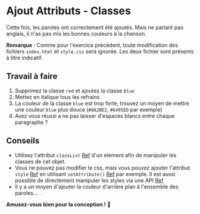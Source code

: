 # Ajout Attributs - Classes

Cette fois, les paroles ont correctement été ajoutés. Mais ne parlant pas anglais, il n'as pas mis les bonnes couleurs à la chanson.

**Remarque** : Comme pour l'exercice précédent, toute modification des fichiers `index.html` et `style.css` sera ignorée. Les deux fichier sont présents à titre indicatif.

## Travail à faire

1. Supprimez la classe `red` et ajoutez la classe `blue`
2. Mettez en italique tous les refrains
3. La couleur de la classe `blue` est trop forte, trouvez un moyen de mettre une couleur `blue` plus douce (`#8A2BE2`, `#6495ED` par exemple)
4. Avez vous réussi a ne pas laisser d'espaces blancs entre chaque paragraphe ?

## Conseils

- Utilisez l'attribut `classList` [Ref](https://developer.mozilla.org/fr/docs/Web/API/Element/classList) d'un element afin de manipuler les classes de cet objet.
- Vous ne pouvez pas modifier le css, mais vous pouvez ajouter l'attribut `style` [Ref](https://developer.mozilla.org/fr/docs/Web/HTML/Attributs_universels/style) en utilisant `setAttribute()` [Ref](https://developer.mozilla.org/fr/docs/Web/API/Element/setAttribute) par exemple.  Il est aussi possible de directement manipuler les styles via une API [Ref](https://developer.mozilla.org/fr/docs/Web/API/HTMLElement/style)
- Il y a un moyen d'ajouter la couleur d'arrière plan à l'ensemble des paroles... .

**Amusez-vous bien pour la conception !** 🚀
